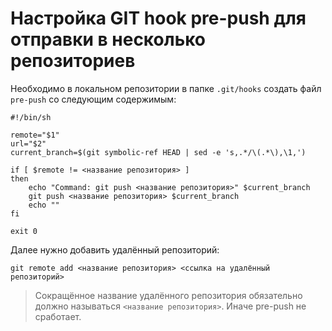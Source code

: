 # Настройка GIT hook pre-push для отправки в несколько репозиториев

Необходимо в локальном репозитории в папке `.git/hooks` создать файл `pre-push` со следующим содержимым:

```
#!/bin/sh

remote="$1"
url="$2"
current_branch=$(git symbolic-ref HEAD | sed -e 's,.*/\(.*\),\1,')

if [ $remote != <название репозитория> ]
then
    echo "Command: git push <название репозитория>" $current_branch
    git push <название репозитория> $current_branch
    echo ""
fi

exit 0
```

Далее нужно добавить удалённый репозиторий:

```
git remote add <название репозитория> <ссылка на удалённый репозиторий>
```

> Сокращённое название удалённого репозитория обязательно должно называться `<название репозитория>`. Иначе pre-push не сработает.